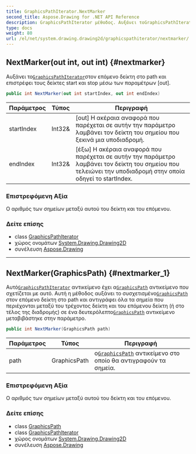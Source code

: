 ```yaml
---
title: GraphicsPathIterator.NextMarker
second_title: Aspose.Drawing for .NET API Reference
description: GraphicsPathIterator μέθοδος. Αυξάνει τοGraphicsPathIteratorστον επόμενο δείκτη στο path και επιστρέφει τους δείκτες start και stop μέσω των παραμέτρων out.
type: docs
weight: 80
url: /el/net/system.drawing.drawing2d/graphicspathiterator/nextmarker/
---
```

## NextMarker(out int, out int) {#nextmarker}

Αυξάνει το[`GraphicsPathIterator`](../)στον επόμενο δείκτη στο path και επιστρέφει τους δείκτες start και stop μέσω των παραμέτρων [out].

```csharp
public int NextMarker(out int startIndex, out int endIndex)
```

| Παράμετρος | Τύπος | Περιγραφή |
| --- | --- | --- |
| startIndex | Int32& | [out] Η ακέραια αναφορά που παρέχεται σε αυτήν την παράμετρο λαμβάνει τον δείκτη του σημείου που ξεκινά μια υποδιαδρομή. |
| endIndex | Int32& | [έξω] Η ακέραια αναφορά που παρέχεται σε αυτήν την παράμετρο λαμβάνει τον δείκτη του σημείου που τελειώνει την υποδιαδρομή στην οποία οδηγεί το startIndex. |

### Επιστρεφόμενη Αξία

Ο αριθμός των σημείων μεταξύ αυτού του δείκτη και του επόμενου.

### Δείτε επίσης

* class [GraphicsPathIterator](../)
* χώρος ονομάτων [System.Drawing.Drawing2D](../../graphicspathiterator/)
* συνέλευση [Aspose.Drawing](../../../)

---

## NextMarker(GraphicsPath) {#nextmarker_1}

Αυτό[`GraphicsPathIterator`](../) αντικείμενο έχει α[`GraphicsPath`](../../graphicspath/) αντικείμενο που σχετίζεται με αυτό. Αυτή η μέθοδος αυξάνει το συσχετισμένο[`GraphicsPath`](../../graphicspath/) στον επόμενο δείκτη στο path και αντιγράφει όλα τα σημεία που περιέχονται μεταξύ του τρέχοντος δείκτη και του επόμενου δείκτη (ή στο τέλος της διαδρομής) σε ένα δευτερόλεπτο[`GraphicsPath`](../../graphicspath/) αντικείμενο μεταβιβάστηκε στην παράμετρο.

```csharp
public int NextMarker(GraphicsPath path)
```

| Παράμετρος | Τύπος | Περιγραφή |
| --- | --- | --- |
| path | GraphicsPath | ο[`GraphicsPath`](../../graphicspath/) αντικείμενο στο οποίο θα αντιγραφούν τα σημεία. |

### Επιστρεφόμενη Αξία

Ο αριθμός των σημείων μεταξύ αυτού του δείκτη και του επόμενου.

### Δείτε επίσης

* class [GraphicsPath](../../graphicspath/)
* class [GraphicsPathIterator](../)
* χώρος ονομάτων [System.Drawing.Drawing2D](../../graphicspathiterator/)
* συνέλευση [Aspose.Drawing](../../../)


